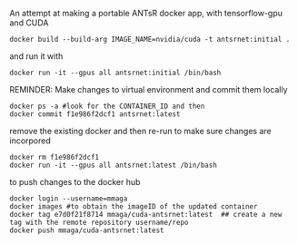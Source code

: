 An attempt at making a portable ANTsR docker app, with tensorflow-gpu and CUDA

```
docker build --build-arg IMAGE_NAME=nvidia/cuda -t antsrnet:initial .
```

and run it with 

```
docker run -it --gpus all antsrnet:initial /bin/bash

```
REMINDER: Make changes to virtual environment and commit them locally

```
docker ps -a #look for the CONTAINER_ID and then 
docker commit f1e986f2dcf1 antsrnet:latest
````

remove the existing docker and then re-run to make sure changes are incorpored

```
docker rm f1e986f2dcf1
docker run -it --gpus all antsrnet:latest /bin/bash
```

to push changes to the docker hub 
```
docker login --username=mmaga
docker images #to obtain the imageID of the updated container
docker tag e7d0f21f8714 mmaga/cuda-antsrnet:latest  ## create a new tag with the remote repository username/repo
docker push mmaga/cuda-antsrnet:latest
```




